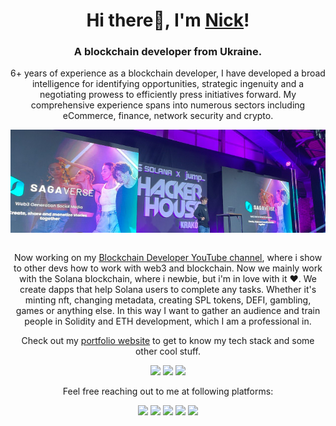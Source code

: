 <h1 align="center">Hi there👋, I'm <a href="https://t.me/nicknotknack">Nick</a>!</h1>
<h3 align="center">A blockchain developer from Ukraine.</h3>
<p align="center">6+ years of experience as a blockchain developer, I have developed a broad intelligence for identifying opportunities, strategic ingenuity and a negotiating prowess to efficiently press initiatives forward. My comprehensive experience spans into numerous sectors including eCommerce, finance, network security and crypto.</p> 
<div align="center"><img align="center" src="https://github.com/Nicksart/nicksart/blob/main/hhme.png?raw=true">
</div><br>
<p align="center">
Now working on my <a href="https://www.youtube.com/c/blockchaindeveloper">Blockchain Developer YouTube channel</a>, where i show to other devs how to work with web3 and blockchain. Now we mainly work with the Solana blockchain, where i newbie, but i'm in love with it ❤️. We create dapps that help Solana users to complete any tasks. Whether it's minting nft, changing metadata, creating SPL tokens, DEFI, gambling, games or anything else. In this way I want to gather an audience and train people in Solidity and ETH development, which I am a professional in.
</p>

<p align="center">Check out my <a href="https://chaindevs.com/">portfolio website</a> to get to know my tech stack and some other cool stuff.</p>
<p align="center">
  <a href="https://dev.to/badge/hacktoberfest-2020"><img src="https://user-images.githubusercontent.com/30869493/134504434-590236f3-d00b-4fb4-9454-baff8497beeb.png" height="100px"></a>
  <a href="https://github.com/SAP-samples/devtoberfest-2021"><img src="https://user-images.githubusercontent.com/30869493/134504475-3893a5e1-2922-4243-a86a-baf17ac61400.png" height="100px"></a>
  <a href="https://dev.to/badge/hacktoberfest-2021"><img src="https://user-images.githubusercontent.com/30869493/141280079-58814cbd-0ec9-4d84-a80e-b572a3c895b9.png" height="100px"></a>
</p>

<p align="center">Feel free reaching out to me at following platforms:</p>

<p align="center">
<a href="https://www.t.me/nicknotknack/><img src="https://img.shields.io/badge/Telegram-2CA5E0?style=for-the-badge&logo=telegram&logoColor=white"></a> 
  <a href="https://www.youtube.com/c/blockchaindeveloper/"><img src="https://img.shields.io/badge/YouTube-%23FF0000.svg?style=for-the-badge&logo=YouTube&logoColor=white"></a> 
  <a href="https://www.linkedin.com/in/nicksem/"><img src="https://img.shields.io/badge/LinkedIn-0077B5?style=for-the-badge&logo=linkedin&logoColor=white"></a> 
  <a href="https://www.tiktok.com/@blockhain_developer"><img src="https://img.shields.io/badge/TikTok-%23000000.svg?style=for-the-badge&logo=TikTok&logoColor=white"></a> 
  <a href="https://twitter.com/nicknewermore"><img src="https://img.shields.io/badge/Twitter-1DA1F2?style=for-the-badge&logo=twitter&logoColor=white"></a>
  <a href="mailto:nicknewermore@gmail.com"><img src="https://img.shields.io/badge/mail-EA4335?style=for-the-badge&logo=gmail&logoColor=white"></a>
</p>
